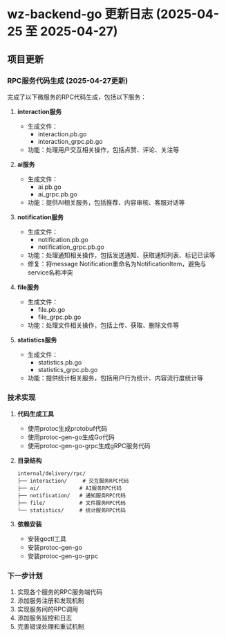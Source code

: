 # wz-backend-go 更新日志 (2025-04-25 至 2025-04-27)

## 项目更新

### RPC服务代码生成 (2025-04-27更新)

完成了以下微服务的RPC代码生成，包括以下服务：

1. **interaction服务**
   - 生成文件：
     - interaction.pb.go
     - interaction_grpc.pb.go
   - 功能：处理用户交互相关操作，包括点赞、评论、关注等

2. **ai服务**
   - 生成文件：
     - ai.pb.go
     - ai_grpc.pb.go
   - 功能：提供AI相关服务，包括推荐、内容审核、客服对话等

3. **notification服务**
   - 生成文件：
     - notification.pb.go
     - notification_grpc.pb.go
   - 功能：处理通知相关操作，包括发送通知、获取通知列表、标记已读等
   - 修复：将message Notification重命名为NotificationItem，避免与service名称冲突

4. **file服务**
   - 生成文件：
     - file.pb.go
     - file_grpc.pb.go
   - 功能：处理文件相关操作，包括上传、获取、删除文件等

5. **statistics服务**
   - 生成文件：
     - statistics.pb.go
     - statistics_grpc.pb.go
   - 功能：提供统计相关服务，包括用户行为统计、内容流行度统计等

### 技术实现

1. **代码生成工具**
   - 使用protoc生成protobuf代码
   - 使用protoc-gen-go生成Go代码
   - 使用protoc-gen-go-grpc生成gRPC服务代码

2. **目录结构**
   ```
   internal/delivery/rpc/
   ├── interaction/     # 交互服务RPC代码
   ├── ai/             # AI服务RPC代码
   ├── notification/   # 通知服务RPC代码
   ├── file/           # 文件服务RPC代码
   └── statistics/     # 统计服务RPC代码
   ```

3. **依赖安装**
   - 安装goctl工具
   - 安装protoc-gen-go
   - 安装protoc-gen-go-grpc

### 下一步计划

1. 实现各个服务的RPC服务端代码
2. 添加服务注册和发现机制
3. 实现服务间的RPC调用
4. 添加服务监控和日志
5. 完善错误处理和重试机制 